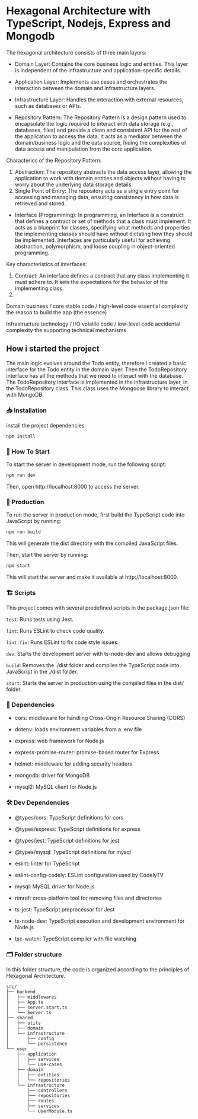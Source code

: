 # Hexagonal Architecture with TypeScript, Nodejs, Express and Mongodb

The hexagonal architecture consists of three main layers:

+ Domain Layer: Contains the core business logic and entities. This layer is independent of the infrastructure and application-specific details.
  
+ Application Layer: Implements use cases and orchestrates the interaction between the domain and infrastructure layers.
  
+ Infrastructure Layer: Handles the interaction with external resources, such as databases or APIs.
  
+ Repository Pattern:
The Repository Pattern is a design pattern used to encapsulate the logic required to interact with data storage (e.g., databases, files) and provide a clean and consistent API for the rest of the application to access the data. It acts as a mediator between the domain/business logic and the data source, hiding the complexities of data access and manipulation from the core application.

Characterics of the Repository Pattern:
1. Abstraction: The repository abstracts the data access layer, allowing the application to work with domain entities and objects without having to worry about the underlying data storage details.
2. Single Point of Entry: The repository acts as a single entry point for accessing and managing data, ensuring consistency in how data is retrieved and stored.

+ Interface (Programming):
In programming, an Interface is a construct that defines a contract or set of methods that a class must implement. It acts as a blueprint for classes, specifying what methods and properties the implementing classes should have without dictating how they should be implemented. Interfaces are particularly useful for achieving abstraction, polymorphism, and loose coupling in object-oriented programming.

Key characteristics of interfaces:

1. Contract: An interface defines a contract that any class implementing it must adhere to. It sets the expectations for the behavior of the implementing class.
2. 

Domain
business / core
stable code / high-level code
essential complexity
  the reason to build the app (the essence)

Infrastructure
technology / I/O
volatile code / low-level code
accidental complexity
  the supporting technical mechanisms

## How i started the project

The main logic evolves around the Todo entity, therefore i created a basic interface for the Todo entity in the domain layer.
Then the TodoRepository interface has all the methods that we need to interact with the database. The TodoRepository interface is implemented in the infrastructure layer, in the TodoRepository class. This class uses the Mongoose library to interact with MongoDB.



### 📥 Installation


install the project dependencies:

```bash
npm install
```

### 🏁 How To Start

To start the server in development mode, run the following script:
```bash
npm run dev
```
Then, open http://localhost:8000 to access the server.


### 🚀 Production

To run the server in production mode, first build the TypeScript code into JavaScript by running:

```bash
npm run build
```

This will generate the dist directory with the compiled JavaScript files.

Then, start the server by running:

```bash
npm start
```

This will start the server and make it available at http://localhost:8000.


### 🏗️ Scripts
This project comes with several predefined scripts in the package.json file:

```test```: Runs tests using Jest.

```lint```: Runs ESLint to check code quality.

```lint:fix```: Runs ESLint to fix code style issues.

```dev```: Starts the development server with ts-node-dev and allows debugging

```build```: Removes the ./dist folder and compiles the TypeScript code into JavaScript in the ./dist folder.

```start```: Starts the server in production using the compiled files in the dist/ folder.

### 📝 Dependencies

- cors: middleware for handling Cross-Origin Resource Sharing (CORS)

- dotenv: loads environment variables from a .env file

- express: web framework for Node.js

- express-promise-router: promise-based router for Express

- helmet: middleware for adding security headers

- mongodb: driver for MongoDB

- mysql2: MySQL client for Node.js

### 🛠️ Dev Dependencies

- @types/cors: TypeScript definitions for cors

- @types/express: TypeScript definitions for express

- @types/jest: TypeScript definitions for jest

- @types/mysql: TypeScript definitions for mysql

- eslint: linter for TypeScript

- eslint-config-codely: ESLint configuration used by CodelyTV

- mysql: MySQL driver for Node.js

- rimraf: cross-platform tool for removing files and directories

- ts-jest: TypeScript preprocessor for Jest

- ts-node-dev: TypeScript execution and development environment for Node.js

- tsc-watch: TypeScript compiler with file watching

### 🗂️ Folder structure

In this folder structure, the code is organized according to the principles of Hexagonal Architecture. 

```
src/
├── backend
│   ├── middlewares
│   ├── App.ts
│   ├── server.start.ts
│   └── Server.ts
├── shared
│   ├── utils
│   ├── domain
│   └── infrastructure
│       ├── config
│       └── persistence
└── user
    ├── application
    │   ├── services
    │   └── use-cases
    ├── domain
    │   ├── entities
    │   └── repositories
    └── infrastructure
        ├── controllers
        ├── repositories
        ├── routes
        ├── services
        └── UserModule.ts
```



